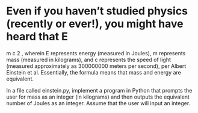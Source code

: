 Even if you haven’t studied physics (recently or ever!), you might have heard that
E
=
m
c
2
, wherein
E
represents energy (measured in Joules),
m
represents mass (measured in kilograms), and
c
represents the speed of light (measured approximately as 300000000 meters per second), per Albert Einstein et al. Essentially, the formula means that mass and energy are equivalent.

In a file called einstein.py, implement a program in Python that prompts the user for mass as an integer (in kilograms) and then outputs the equivalent number of Joules as an integer. Assume that the user will input an integer.
